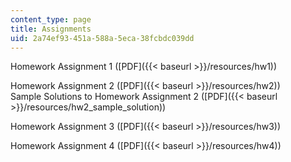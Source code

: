 ```yaml
---
content_type: page
title: Assignments
uid: 2a74ef93-451a-588a-5eca-38fcbdc039dd
---
```


Homework Assignment 1 ([PDF]({{< baseurl >}}/resources/hw1))

Homework Assignment 2 ([PDF]({{< baseurl >}}/resources/hw2))  
Sample Solutions to Homework Assignment 2 ([PDF]({{< baseurl >}}/resources/hw2_sample_solution))

Homework Assignment 3 ([PDF]({{< baseurl >}}/resources/hw3))

Homework Assignment 4 ([PDF]({{< baseurl >}}/resources/hw4))